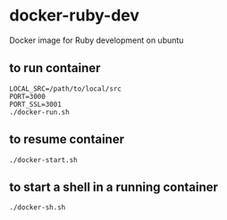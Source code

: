 # docker-ruby-dev
Docker image for Ruby development on ubuntu

## to run container
```
LOCAL_SRC=/path/to/local/src
PORT=3000
PORT_SSL=3001
./docker-run.sh
```

## to resume container
```
./docker-start.sh
```

## to start a shell in a running container
```
./docker-sh.sh
```


